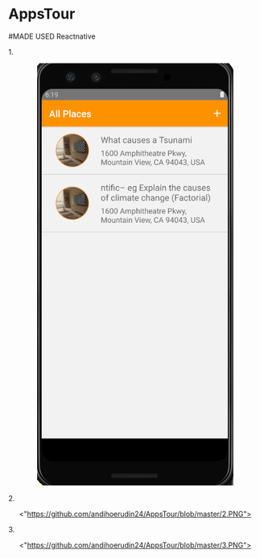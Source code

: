 # AppsTour

#MADE USED Reactnative

1.<p align="center"><img src="https://github.com/andihoerudin24/AppsTour/blob/master/1.PNG"></p>

2.<p align="center"><"https://github.com/andihoerudin24/AppsTour/blob/master/2.PNG"></p>

3.<p align="center"><"https://github.com/andihoerudin24/AppsTour/blob/master/3.PNG"></p>

